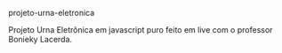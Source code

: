 projeto-urna-eletronica

Projeto Urna Eletrônica em javascript puro feito em live com o professor Bonieky Lacerda.
